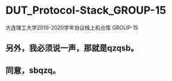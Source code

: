 # DUT_Protocol-Stack_GROUP-15
大连理工大学2019-2020学年协议栈上机仓库 GROUP-15
## 另外，我必须说一声，那就是qzqsb。
## 同意，sbqzq。
